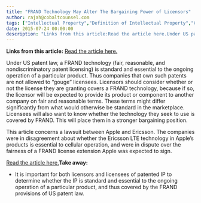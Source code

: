 ```yaml
---
title: "FRAND Technology May Alter The Bargaining Power of Licensors"
author: rajah@cobaltcounsel.com
tags: ["Intellectual Property","Definition of Intellectual Property","Commercial Activities","Rajah"]
date: 2015-07-24 00:00:00
description: "Links from this article:Read the article here.Under US patent law, a FRAND technology (fair, reasonable, and nondiscriminato..."
---
```


**Links from this article:**
[Read the article here.](http://www.cnet.com/news/apple-ericsson-trade-legal-shots-over-patent-royalties/)

Under US patent law, a FRAND technology (fair, reasonable, and nondiscriminatory patent licensing) is standard and essential to the ongoing operation of a particular product. Thus companies that own such patents are not allowed to “gouge” licensees. Licensors should consider whether or not the license they are granting covers a FRAND technology, because if so, the licensor will be expected to provide its product or component to another company on fair and reasonable terms. These terms might differ significantly from what would otherwise be standard in the marketplace. Licensees will also want to know whether the technology they seek to use is covered by FRAND. This will place them in a stronger bargaining position.

This article concerns a lawsuit between Apple and Ericsson. The companies were in disagreement about whether the Ericsson LTE technology in Apple’s products is essential to cellular operation, and were in dispute over the fairness of a FRAND license extension Apple was expected to sign.

[Read the article here.](http://www.cnet.com/news/apple-ericsson-trade-legal-shots-over-patent-royalties/)**Take away:**
- It is important for both licensors and licensees of patented IP to determine whether the IP is standard and essential to the ongoing operation of a particular product, and thus covered by the FRAND provisions of US patent law.